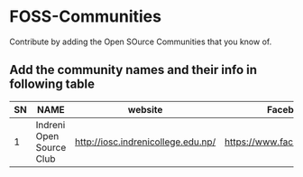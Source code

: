 # FOSS-Communities
Contribute by adding the Open SOurce Communities that you know of. 

## Add the community names and their info in following table

| SN | NAME | website| Facebook Group |
| --- | --- | --- | --- |
| 1 | Indreni Open Source Club | http://iosc.indrenicollege.edu.np/ | https://www.facebook.com/club.iosc|
